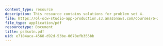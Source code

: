 ```yaml
---
content_type: resource
description: This resource contains solutions for problem set 4.
file: https://ol-ocw-studio-app-production.s3.amazonaws.com/courses/6-341-discrete-time-signal-processing-fall-2005/e7184aca4568d92d53be0678efb355bb_ps4soln.pdf
file_type: application/pdf
resourcetype: Document
title: ps4soln.pdf
uid: e7184aca-4568-d92d-53be-0678efb355bb
---
```

